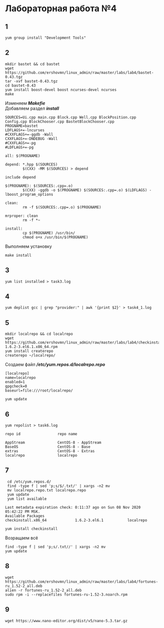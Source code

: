# Лабораторная работа №4
## 1
```shell
yum group install "Development Tools"
```
## 2
```shell
mkdir bastet && cd bastet
wget https://github.com/ershovmn/linux_admin/raw/master/labs/lab4/bastet-0.43.tgz
tar -xvf bastet-0.43.tgz
cd bastet-0.43
yum install boost-devel boost ncurses-devel ncurses
make
```
Изменяем ***Makefie***  
Добавляем раздел ***install***
```make
SOURCES=Ui.cpp main.cpp Block.cpp Well.cpp BlockPosition.cpp Config.cpp BlockChooser.cpp BastetBlockChooser.cpp
PROGNAME=bastet
LDFLAGS+=-lncurses
#CXXFLAGS+=-ggdb -Wall
CXXFLAGS+=-DNDEBUG -Wall
#CXXFLAGS+=-pg
#LDFLAGS+=-pg

all: $(PROGNAME)

depend: *.hpp $(SOURCES)
        $(CXX) -MM $(SOURCES) > depend

include depend

$(PROGNAME): $(SOURCES:.cpp=.o)
        $(CXX) -ggdb -o $(PROGNAME) $(SOURCES:.cpp=.o) $(LDFLAGS) -lboost_program_options

clean:
        rm -f $(SOURCES:.cpp=.o) $(PROGNAME)

mrproper: clean
        rm -f *~

install:
        cp $(PROGNAME) /usr/bin/
        chmod o+x /usr/bin/$(PROGNAME)
```
Выполняем установку
```shell
make install
```
## 3
```shell
yum list installed > task3.log
```
## 4
```shell
yum deplist gcc | grep "provider:" | awk '{print $2}' > task4_1.log
```
## 5
```shell
mkdir localrepo && cd localrepo
wget https://github.com/ershovmn/linux_admin/raw/master/labs/lab4/checkinstall-1.6.2-3.el6.1.x86_64.rpm
yum install createrepo
createrepo ~/localrepo/
```
Создаем файл ***/etc/yum.repos.d/localrepo.repo***
```
[localrepo]
name=localrepo
enabled=1
gpgcheck=0
baseurl=file:///root/localrepo/
```
```shell
yum update
```
## 6
```shell
yum repolist > task6.log
```
```shell
repo id                 repo name

AppStream               CentOS-8 - AppStream
BaseOS                  CentOS-8 - Base
extras                  CentOS-8 - Extras
localrepo               localrepo
```
## 7
```shell
 cd /etc/yum.repos.d/
 find -type f | sed 'p;s/$/.txt/' | xargs -n2 mv
 mv localrepo.repo.txt localrepo.repo
 yum update
 yum list available
 ```
 ```shell
 Last metadata expiration check: 0:11:37 ago on Sun 08 Nov 2020 05:42:22 PM MSK.
Available Packages
checkinstall.x86_64             1.6.2-3.el6.1           localrepo
```
```shell
yum install checkinstall
```
Возращаем всё
```shell
find -type f | sed 'p;s/.txt//' | xargs -n2 mv
yum update
```
## 8
```shell
wget https://github.com/ershovmn/linux_admin/raw/master/labs/lab4/fortunes-ru_1.52-2_all.deb
alien -r fortunes-ru_1.52-2_all.deb
sudo rpm -i --replacefiles fortunes-ru-1.52-3.noarch.rpm
```
## 9
```shell
wget https://www.nano-editor.org/dist/v5/nano-5.3.tar.gz

```
